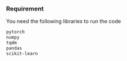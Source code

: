 ### Requirement

You need the following libraries to run the code

```bash
pytorch
numpy
tqdm
pandas
scikit-learn
```